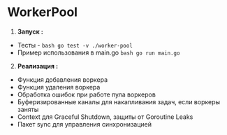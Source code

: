 # WorkerPool

1. **Запуск :**
  *  Тесты - ```bash go test -v ./worker-pool```
  *  Пример использования в main.go ```bash go run main.go```

2. **Реализация :**
  *  Функция добавления воркера
  *  Функция удаления воркера
  *  Обработка ошибок при работе пула воркеров
  *  Буферизированные каналы для накапливания задач, если воркеры заняты
  *  Context для Graceful Shutdown, защиты от Goroutine Leaks
  *  Пакет sync для управления синхронизацией 

   